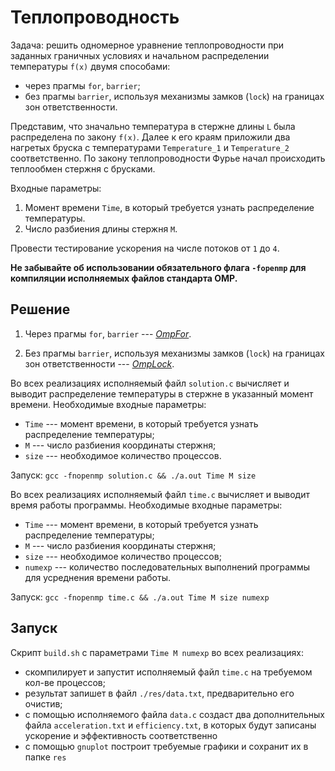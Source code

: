 # **Теплопроводность**

Задача: решить одномерное уравнение теплопроводности при заданных граничных
условиях и начальном распределении температуры `f(x)` двумя способами:
 - через прагмы `for`, `barrier`;
 - без прагмы `barrier`, используя механизмы замков (`lock`) на границах зон
ответственности. 

Представим, что значально температура в стержне длины `L` была распределена по
закону `f(x)`. Далее к его краям приложили два нагретых бруска с температурами
`Temperature_1` и `Temperature_2` соответственно. По закону теплопроводности
Фурье начал происходить теплообмен стержня с брусками.

Входные параметры:
1. Момент времени `Time`, в который требуется узнать распределение температуры.
2. Число разбиения длины стержня `M`.

Провести тестирование ускорения на числе потоков от `1` до `4`.

**Не забывайте об использовании обязательного флага `-fopenmp` для компиляции исполняемых файлов стандарта OMP.**

## **Решение**

1. Через прагмы `for`, `barrier` --- *[OmpFor](./OmpFor)*.

2. Без прагмы `barrier`, используя механизмы замков (`lock`) на границах зон
ответственности --- *[OmpLock](./OmpLock)*.

Во всех реализациях исполняемый файл `solution.c` вычисляет и выводит
распределение температуры в стержне в указанный момент времени.
Необходимые входные параметры:
 - `Time` --- момент времени, в который требуется узнать распределение температуры;
 - `M` --- число разбиения координаты стержня;
 - `size` --- необходимое количество процессов.

Запуск: `gcc -fnopenmp solution.c && ./a.out Time M size`

Во всех реализациях исполняемый файл `time.c` вычисляет и выводит время работы 
программы. Необходимые входные параметры:
 - `Time` --- момент времени, в который требуется узнать распределение температуры;
 - `M` --- число разбиения координаты стержня;
 - `size` --- необходимое количество процессов;
 - `numexp` --- количество последовательных выполнений программы для усреднения
времени работы.


Запуск: `gcc -fnopenmp time.c && ./a.out Time M size numexp`

## **Запуск**

Скрипт `build.sh` с параметрами `Time M numexp` во всех реализациях:
 - скомпилирует и запустит исполняемый файл `time.c` на требуемом кол-ве процессов;
 - результат запишет в файл `./res/data.txt`, предварительно его очистив;
 - с помощью исполняемого файла `data.c` создаст два дополнительных файла
`acceleration.txt` и `efficiency.txt`, в которых будут записаны ускорение и
эффективность соответственно
 - с помощью `gnuplot` построит требуемые графики и сохранит их в папкe `res`